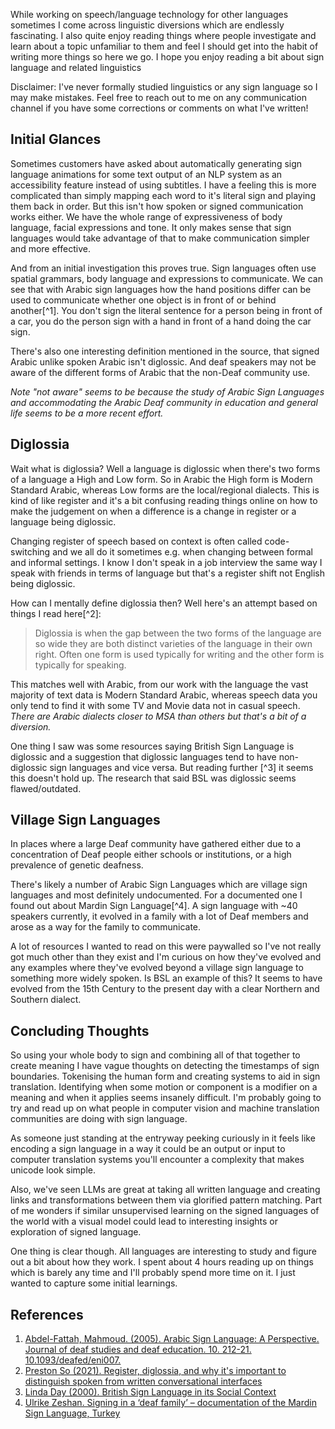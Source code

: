 While working on speech/language technology for other languages sometimes I come
across linguistic diversions which are endlessly fascinating. I also quite
enjoy reading things where people investigate and learn about a topic
unfamiliar to them and feel I should get into the habit of writing more things
so here we go. I hope you enjoy reading a bit about sign language and related
linguistics 

Disclaimer: I've never formally studied linguistics or any sign language so I
may make mistakes. Feel free to reach out to me on any communication channel if
you have some corrections or comments on what I've written!

## Initial Glances

Sometimes customers have asked about automatically generating sign language
animations for some text output of an NLP system as an accessibility feature
instead of using subtitles. I have a feeling this is more complicated than simply
mapping each word to it's literal sign and playing them back in order. But this
isn't how spoken or signed communication works
either. We have the whole range of expressiveness of body language, facial
expressions and tone. It only makes sense that sign languages would take
advantage of that to make communication simpler and more effective.

And from an initial investigation this proves true. Sign languages often use
spatial grammars, body language and expressions to communicate. We
can see that with Arabic sign languages how the hand positions differ can
be used to communicate whether one object is in front of or behind another[^1].
You don't sign the literal sentence for a person being in front of a car,
you do the person sign with a hand in front of a hand doing the car sign.

There's also one interesting definition mentioned in the source, that signed
Arabic unlike spoken Arabic isn't diglossic. And deaf speakers may not be
aware of the different forms of Arabic that the non-Deaf community use. 

_Note "not aware" seems to be because the study of Arabic Sign Languages and
accommodating the Arabic Deaf community in education and general life seems
to be a more recent effort._

## Diglossia

Wait what is diglossia? Well a language is diglossic when there's two
forms of a language a High and Low form. So in Arabic the High form is
Modern Standard Arabic, whereas Low forms are the local/regional dialects.
This is kind of like register and it's a bit confusing reading things online on
how to make the judgement on when a difference is a change in register or a
language being diglossic. 

Changing register of speech based on context is often called code-switching and
we all do it sometimes e.g. when changing between formal and informal settings. I know I
don't speak in a job interview the same way I speak with friends in terms of language
but that's a register shift not English being diglossic.

How can I mentally define diglossia then? Well here's an attempt based on things
I read here[^2]:

> Diglossia is when the gap between the two forms of the language are so wide
they are both distinct varieties of the language in their own right. Often
one form is used typically for writing and the other form is typically for speaking.

This matches well with Arabic, from our work with the language the vast
majority of text data is Modern Standard Arabic, whereas speech data you
only tend to find it with some TV and Movie data not in casual speech. _There
are Arabic dialects closer to MSA than others but that's a bit of a diversion._

One thing I saw was some resources saying British Sign Language is diglossic
and a suggestion that diglossic languages tend to have non-diglossic sign
languages and vice versa. But reading further [^3] it seems this doesn't hold
up. The research that said BSL was diglossic seems flawed/outdated.

## Village Sign Languages

In places where a large Deaf community have gathered either due to a
concentration of Deaf people either schools or institutions, or a high
prevalence of genetic deafness.

There's likely a number of Arabic Sign Languages which are village sign languages 
and most definitely undocumented. For a documented one I found out
about Mardin Sign Language[^4]. A sign language with ~40 speakers currently,
it evolved in a family with a lot of Deaf members and arose as a way for
the family to communicate.

A lot of resources I wanted to read on this were paywalled so I've not really
got much other than they exist and I'm curious on how they've evolved and
any examples where they've evolved beyond a village sign language to something
more widely spoken. Is BSL an example of this? It seems to have evolved from
the 15th Century to the present day with a clear Northern and Southern dialect.

## Concluding Thoughts

So using your whole body to sign and combining all of that together to
create meaning I have vague thoughts on detecting the timestamps of sign 
boundaries. Tokenising the human form and creating systems to aid in sign
translation. Identifying when some motion or component is a modifier on a
meaning and when it applies seems insanely difficult. I'm probably going to
try and read up on what people in computer vision and machine translation
communities are doing with sign language.

As someone just standing at the entryway peeking curiously in it feels like
encoding a sign language in a way it could be an output or input to computer
translation systems you'll encounter a complexity that makes unicode look
simple.

Also, we've seen LLMs are great at taking all written language and creating
links and transformations between them via glorified pattern matching. Part
of me wonders if similar unsupervised learning on the signed languages of the
world with a visual model could lead to interesting insights or exploration
of signed language.

One thing is clear though. All languages are interesting to study and figure
out a bit about how they work. I spent about 4 hours reading up on things
which is barely any time and I'll probably spend more time on it. I just
wanted to capture some initial learnings.

## References

1. [Abdel-Fattah, Mahmoud. (2005). Arabic Sign Language: A Perspective. Journal of deaf studies and deaf education. 10. 212-21. 10.1093/deafed/eni007. ](https://www.researchgate.net/publication/7957263_Arabic_Sign_Language_A_Perspective)
2. [Preston So (2021). Register, diglossia, and why it's important to distinguish spoken from written conversational interfaces](https://preston.so/writing/register-diglossia-and-why-its-important-to-distinguish-spoken-from-written-conversational-interfaces)
3. [Linda Day (2000). British Sign Language in its Social Context](https://www.bristol.ac.uk/Depts/DeafStudiesTeaching/bslsoc/Sessions/s3.htm)
4. [Ulrike Zeshan. Signing in a ‘deaf family’ – documentation of the Mardin Sign Language, Turkey](https://www.elararchive.org/dk0134)
